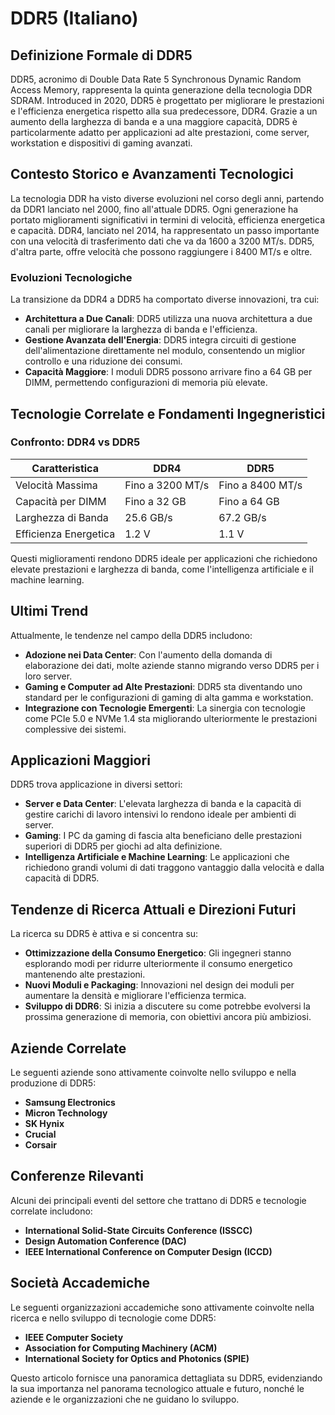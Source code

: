 # DDR5 (Italiano)

## Definizione Formale di DDR5

DDR5, acronimo di Double Data Rate 5 Synchronous Dynamic Random Access Memory, rappresenta la quinta generazione della tecnologia DDR SDRAM. Introduced in 2020, DDR5 è progettato per migliorare le prestazioni e l'efficienza energetica rispetto alla sua predecessore, DDR4. Grazie a un aumento della larghezza di banda e a una maggiore capacità, DDR5 è particolarmente adatto per applicazioni ad alte prestazioni, come server, workstation e dispositivi di gaming avanzati.

## Contesto Storico e Avanzamenti Tecnologici

La tecnologia DDR ha visto diverse evoluzioni nel corso degli anni, partendo da DDR1 lanciato nel 2000, fino all'attuale DDR5. Ogni generazione ha portato miglioramenti significativi in termini di velocità, efficienza energetica e capacità. DDR4, lanciato nel 2014, ha rappresentato un passo importante con una velocità di trasferimento dati che va da 1600 a 3200 MT/s. DDR5, d'altra parte, offre velocità che possono raggiungere i 8400 MT/s e oltre.

### Evoluzioni Tecnologiche

La transizione da DDR4 a DDR5 ha comportato diverse innovazioni, tra cui:

- **Architettura a Due Canali**: DDR5 utilizza una nuova architettura a due canali per migliorare la larghezza di banda e l'efficienza.
- **Gestione Avanzata dell'Energia**: DDR5 integra circuiti di gestione dell'alimentazione direttamente nel modulo, consentendo un miglior controllo e una riduzione dei consumi.
- **Capacità Maggiore**: I moduli DDR5 possono arrivare fino a 64 GB per DIMM, permettendo configurazioni di memoria più elevate.

## Tecnologie Correlate e Fondamenti Ingegneristici

### Confronto: DDR4 vs DDR5

| Caratteristica        | DDR4                       | DDR5                       |
|-----------------------|---------------------------|---------------------------|
| Velocità Massima      | Fino a 3200 MT/s          | Fino a 8400 MT/s          |
| Capacità per DIMM     | Fino a 32 GB              | Fino a 64 GB              |
| Larghezza di Banda    | 25.6 GB/s                 | 67.2 GB/s                 |
| Efficienza Energetica  | 1.2 V                     | 1.1 V                     |

Questi miglioramenti rendono DDR5 ideale per applicazioni che richiedono elevate prestazioni e larghezza di banda, come l'intelligenza artificiale e il machine learning.

## Ultimi Trend

Attualmente, le tendenze nel campo della DDR5 includono:

- **Adozione nei Data Center**: Con l'aumento della domanda di elaborazione dei dati, molte aziende stanno migrando verso DDR5 per i loro server.
- **Gaming e Computer ad Alte Prestazioni**: DDR5 sta diventando uno standard per le configurazioni di gaming di alta gamma e workstation.
- **Integrazione con Tecnologie Emergenti**: La sinergia con tecnologie come PCIe 5.0 e NVMe 1.4 sta migliorando ulteriormente le prestazioni complessive dei sistemi.

## Applicazioni Maggiori

DDR5 trova applicazione in diversi settori:

- **Server e Data Center**: L'elevata larghezza di banda e la capacità di gestire carichi di lavoro intensivi lo rendono ideale per ambienti di server.
- **Gaming**: I PC da gaming di fascia alta beneficiano delle prestazioni superiori di DDR5 per giochi ad alta definizione.
- **Intelligenza Artificiale e Machine Learning**: Le applicazioni che richiedono grandi volumi di dati traggono vantaggio dalla velocità e dalla capacità di DDR5.

## Tendenze di Ricerca Attuali e Direzioni Futuri

La ricerca su DDR5 è attiva e si concentra su:

- **Ottimizzazione della Consumo Energetico**: Gli ingegneri stanno esplorando modi per ridurre ulteriormente il consumo energetico mantenendo alte prestazioni.
- **Nuovi Moduli e Packaging**: Innovazioni nel design dei moduli per aumentare la densità e migliorare l'efficienza termica.
- **Sviluppo di DDR6**: Si inizia a discutere su come potrebbe evolversi la prossima generazione di memoria, con obiettivi ancora più ambiziosi.

## Aziende Correlate

Le seguenti aziende sono attivamente coinvolte nello sviluppo e nella produzione di DDR5:

- **Samsung Electronics**
- **Micron Technology**
- **SK Hynix**
- **Crucial**
- **Corsair**

## Conferenze Rilevanti

Alcuni dei principali eventi del settore che trattano di DDR5 e tecnologie correlate includono:

- **International Solid-State Circuits Conference (ISSCC)**
- **Design Automation Conference (DAC)**
- **IEEE International Conference on Computer Design (ICCD)**

## Società Accademiche

Le seguenti organizzazioni accademiche sono attivamente coinvolte nella ricerca e nello sviluppo di tecnologie come DDR5:

- **IEEE Computer Society**
- **Association for Computing Machinery (ACM)**
- **International Society for Optics and Photonics (SPIE)**

Questo articolo fornisce una panoramica dettagliata su DDR5, evidenziando la sua importanza nel panorama tecnologico attuale e futuro, nonché le aziende e le organizzazioni che ne guidano lo sviluppo.